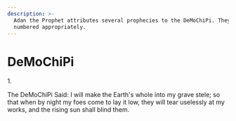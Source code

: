 ```yaml
---
description: >-
  Adan the Prophet attributes several prophecies to the DeMoChiPi. They are
  numbered appropriately.
---
```


# DeMoChiPi

1\.

The DeMoChiPi Said: I will make the Earth's whole into my grave stele; so that when by night my foes come to lay it low, they will tear uselessly at my works, and the rising sun shall blind them.
